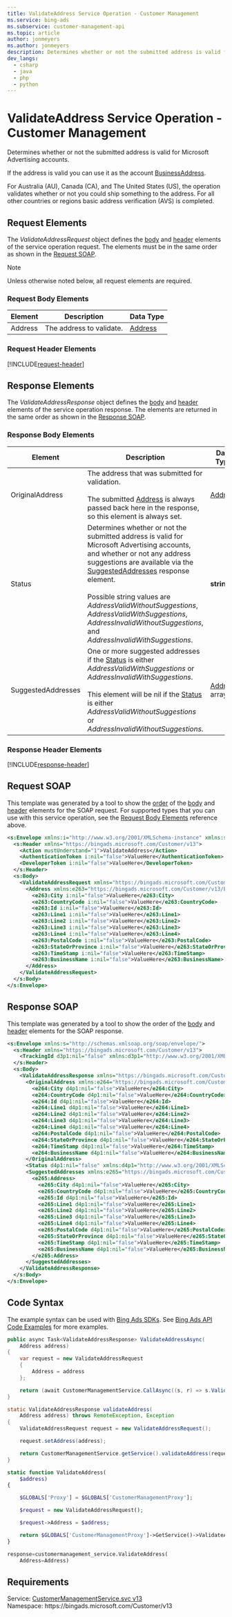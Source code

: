 ```yaml
---
title: ValidateAddress Service Operation - Customer Management
ms.service: bing-ads
ms.subservice: customer-management-api
ms.topic: article
author: jonmeyers
ms.author: jonmeyers
description: Determines whether or not the submitted address is valid for Microsoft Advertising accounts.
dev_langs: 
  - csharp
  - java
  - php
  - python
---
```

# ValidateAddress Service Operation - Customer Management
Determines whether or not the submitted address is valid for Microsoft Advertising accounts. 

If the address is valid you can use it as the account [BusinessAddress](advertiseraccount.md#businessaddress). 

For Australia (AU), Canada (CA), and The United States (US), the operation validates whether or not you could ship something to the address. For all other countries or regions basic address verification (AVS) is completed. 

## <a name="request"></a>Request Elements
The *ValidateAddressRequest* object defines the [body](#request-body) and [header](#request-header) elements of the service operation request. The elements must be in the same order as shown in the [Request SOAP](#request-soap). 

> [!NOTE]
> Unless otherwise noted below, all request elements are required.

### <a name="request-body"></a>Request Body Elements

|Element|Description|Data Type|
|-----------|---------------|-------------|
|<a name="address"></a>Address|The address to validate.|[Address](address.md)|

### <a name="request-header"></a>Request Header Elements
[!INCLUDE[request-header](./includes/request-header.md)]

## <a name="response"></a>Response Elements
The *ValidateAddressResponse* object defines the [body](#response-body) and [header](#response-header) elements of the service operation response. The elements are returned in the same order as shown in the [Response SOAP](#response-soap).

### <a name="response-body"></a>Response Body Elements

|Element|Description|Data Type|
|-----------|---------------|-------------|
|<a name="originaladdress"></a>OriginalAddress|The address that was submitted for validation.<br/><br/>The submitted [Address](#address) is always passed back here in the response, so this element is always set.|[Address](address.md)|
|<a name="status"></a>Status|Determines whether or not the submitted address is valid for Microsoft Advertising accounts, and whether or not any address suggestions are available via the [SuggestedAddresses](#suggestedaddresses) response element.<br/><br/>Possible string values are *AddressValidWithoutSuggestions*, *AddressValidWithSuggestions*, *AddressInvalidWithoutSuggestions*, and *AddressInvalidWithSuggestions*.|**string**|
|<a name="suggestedaddresses"></a>SuggestedAddresses|One or more suggested addresses if the [Status](#status) is either *AddressValidWithSuggestions* or *AddressInvalidWithSuggestions*.<br/><br/>This element will be nil if the [Status](#status) is either *AddressValidWithoutSuggestions* or *AddressInvalidWithoutSuggestions*.|[Address](address.md) array|

### <a name="response-header"></a>Response Header Elements
[!INCLUDE[response-header](./includes/response-header.md)]

## <a name="request-soap"></a>Request SOAP
This template was generated by a tool to show the [order](../guides/services-protocol.md#element-order) of the [body](#request-body) and [header](#request-header) elements for the SOAP request. For supported types that you can use with this service operation, see the [Request Body Elements](#request-body) reference above.

```xml
<s:Envelope xmlns:i="http://www.w3.org/2001/XMLSchema-instance" xmlns:s="http://schemas.xmlsoap.org/soap/envelope/">
  <s:Header xmlns="https://bingads.microsoft.com/Customer/v13">
    <Action mustUnderstand="1">ValidateAddress</Action>
    <AuthenticationToken i:nil="false">ValueHere</AuthenticationToken>
    <DeveloperToken i:nil="false">ValueHere</DeveloperToken>
  </s:Header>
  <s:Body>
    <ValidateAddressRequest xmlns="https://bingads.microsoft.com/Customer/v13">
      <Address xmlns:e263="https://bingads.microsoft.com/Customer/v13/Entities" i:nil="false">
        <e263:City i:nil="false">ValueHere</e263:City>
        <e263:CountryCode i:nil="false">ValueHere</e263:CountryCode>
        <e263:Id i:nil="false">ValueHere</e263:Id>
        <e263:Line1 i:nil="false">ValueHere</e263:Line1>
        <e263:Line2 i:nil="false">ValueHere</e263:Line2>
        <e263:Line3 i:nil="false">ValueHere</e263:Line3>
        <e263:Line4 i:nil="false">ValueHere</e263:Line4>
        <e263:PostalCode i:nil="false">ValueHere</e263:PostalCode>
        <e263:StateOrProvince i:nil="false">ValueHere</e263:StateOrProvince>
        <e263:TimeStamp i:nil="false">ValueHere</e263:TimeStamp>
        <e263:BusinessName i:nil="false">ValueHere</e263:BusinessName>
      </Address>
    </ValidateAddressRequest>
  </s:Body>
</s:Envelope>
```

## <a name="response-soap"></a>Response SOAP
This template was generated by a tool to show the order of the [body](#response-body) and [header](#response-header) elements for the SOAP response.

```xml
<s:Envelope xmlns:s="http://schemas.xmlsoap.org/soap/envelope/">
  <s:Header xmlns="https://bingads.microsoft.com/Customer/v13">
    <TrackingId d3p1:nil="false" xmlns:d3p1="http://www.w3.org/2001/XMLSchema-instance">ValueHere</TrackingId>
  </s:Header>
  <s:Body>
    <ValidateAddressResponse xmlns="https://bingads.microsoft.com/Customer/v13">
      <OriginalAddress xmlns:e264="https://bingads.microsoft.com/Customer/v13/Entities" d4p1:nil="false" xmlns:d4p1="http://www.w3.org/2001/XMLSchema-instance">
        <e264:City d4p1:nil="false">ValueHere</e264:City>
        <e264:CountryCode d4p1:nil="false">ValueHere</e264:CountryCode>
        <e264:Id d4p1:nil="false">ValueHere</e264:Id>
        <e264:Line1 d4p1:nil="false">ValueHere</e264:Line1>
        <e264:Line2 d4p1:nil="false">ValueHere</e264:Line2>
        <e264:Line3 d4p1:nil="false">ValueHere</e264:Line3>
        <e264:Line4 d4p1:nil="false">ValueHere</e264:Line4>
        <e264:PostalCode d4p1:nil="false">ValueHere</e264:PostalCode>
        <e264:StateOrProvince d4p1:nil="false">ValueHere</e264:StateOrProvince>
        <e264:TimeStamp d4p1:nil="false">ValueHere</e264:TimeStamp>
        <e264:BusinessName d4p1:nil="false">ValueHere</e264:BusinessName>
      </OriginalAddress>
      <Status d4p1:nil="false" xmlns:d4p1="http://www.w3.org/2001/XMLSchema-instance">ValueHere</Status>
      <SuggestedAddresses xmlns:e265="https://bingads.microsoft.com/Customer/v13/Entities" d4p1:nil="false" xmlns:d4p1="http://www.w3.org/2001/XMLSchema-instance">
        <e265:Address>
          <e265:City d4p1:nil="false">ValueHere</e265:City>
          <e265:CountryCode d4p1:nil="false">ValueHere</e265:CountryCode>
          <e265:Id d4p1:nil="false">ValueHere</e265:Id>
          <e265:Line1 d4p1:nil="false">ValueHere</e265:Line1>
          <e265:Line2 d4p1:nil="false">ValueHere</e265:Line2>
          <e265:Line3 d4p1:nil="false">ValueHere</e265:Line3>
          <e265:Line4 d4p1:nil="false">ValueHere</e265:Line4>
          <e265:PostalCode d4p1:nil="false">ValueHere</e265:PostalCode>
          <e265:StateOrProvince d4p1:nil="false">ValueHere</e265:StateOrProvince>
          <e265:TimeStamp d4p1:nil="false">ValueHere</e265:TimeStamp>
          <e265:BusinessName d4p1:nil="false">ValueHere</e265:BusinessName>
        </e265:Address>
      </SuggestedAddresses>
    </ValidateAddressResponse>
  </s:Body>
</s:Envelope>
```

## <a name="example"></a>Code Syntax
The example syntax can be used with [Bing Ads SDKs](../guides/client-libraries.md). See [Bing Ads API Code Examples](../guides/code-examples.md) for more examples.
```csharp
public async Task<ValidateAddressResponse> ValidateAddressAsync(
	Address address)
{
	var request = new ValidateAddressRequest
	{
		Address = address
	};

	return (await CustomerManagementService.CallAsync((s, r) => s.ValidateAddressAsync(r), request));
}
```
```java
static ValidateAddressResponse validateAddress(
	Address address) throws RemoteException, Exception
{
	ValidateAddressRequest request = new ValidateAddressRequest();

	request.setAddress(address);

	return CustomerManagementService.getService().validateAddress(request);
}
```
```php
static function ValidateAddress(
	$address)
{

	$GLOBALS['Proxy'] = $GLOBALS['CustomerManagementProxy'];

	$request = new ValidateAddressRequest();

	$request->Address = $address;

	return $GLOBALS['CustomerManagementProxy']->GetService()->ValidateAddress($request);
}
```
```python
response=customermanagement_service.ValidateAddress(
	Address=Address)
```

## Requirements
Service: [CustomerManagementService.svc v13](https://clientcenter.api.bingads.microsoft.com/Api/CustomerManagement/v13/CustomerManagementService.svc)  
Namespace: https\://bingads.microsoft.com/Customer/v13  


